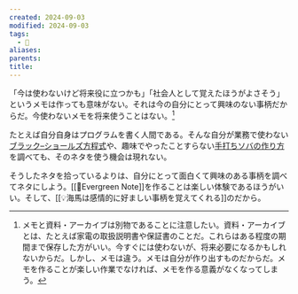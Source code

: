 ```yaml
---
created: 2024-09-03
modified: 2024-09-03
tags:
  - 💭
aliases: 
parents: 
title: 
---
```

「今は使わないけど将来役に立つかも」「社会人として覚えたほうがよさそう」というメモは作っても意味がない。それは今の自分にとって興味のない事柄だからだ。今使わないメモを将来使うことはない。[^memo]

[^memo]: メモと資料・アーカイブは別物であることに注意したい。資料・アーカイブとは、たとえば家電の取扱説明書や保証書のことだ。これらはある程度の期間まで保存した方がいい。今すぐには使わないが、将来必要になるかもしれないからだ。しかし、メモは違う。メモは自分が作り出すものだからだ。メモを作ることが楽しい作業でなければ、メモを作る意義がなくなってしまう。

たとえば自分自身はプログラムを書く人間である。そんな自分が業務で使わない[ブラック–ショールズ方程式](https://ja.wikipedia.org/wiki/%E3%83%96%E3%83%A9%E3%83%83%E3%82%AF%E2%80%93%E3%82%B7%E3%83%A7%E3%83%BC%E3%83%AB%E3%82%BA%E6%96%B9%E7%A8%8B%E5%BC%8F)や、趣味でやったことすらない[手打ちソバの作り方](https://soba-sueyoshi.co.jp/howto)を調べても、そのネタを使う機会は現れない。

そうしたネタを拾っているよりは、自分にとって面白くて興味のある事柄を調べてネタにしよう。[[📝Evergreen Note]]を作ることは楽しい体験であるほうがいい。そして、[[💡海馬は感情的に好ましい事柄を覚えてくれる]]のだから。